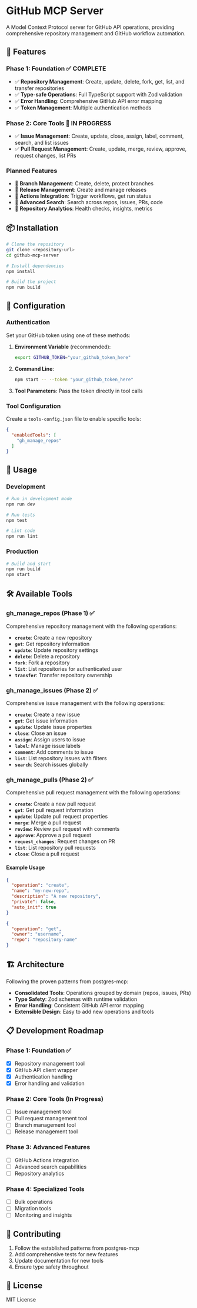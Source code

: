 # GitHub MCP Server

A Model Context Protocol server for GitHub API operations, providing comprehensive repository management and GitHub workflow automation.

## 🚀 **Features**

### **Phase 1: Foundation** ✅ **COMPLETE**
- ✅ **Repository Management**: Create, update, delete, fork, get, list, and transfer repositories
- ✅ **Type-safe Operations**: Full TypeScript support with Zod validation
- ✅ **Error Handling**: Comprehensive GitHub API error mapping
- ✅ **Token Management**: Multiple authentication methods

### **Phase 2: Core Tools** 🔄 **IN PROGRESS** 
- ✅ **Issue Management**: Create, update, close, assign, label, comment, search, and list issues
- ✅ **Pull Request Management**: Create, update, merge, review, approve, request changes, list PRs

### **Planned Features**
- 🔄 **Branch Management**: Create, delete, protect branches
- 🔄 **Release Management**: Create and manage releases
- 🔄 **Actions Integration**: Trigger workflows, get run status
- 🔄 **Advanced Search**: Search across repos, issues, PRs, code
- 🔄 **Repository Analytics**: Health checks, insights, metrics

## 📦 **Installation**

```bash
# Clone the repository
git clone <repository-url>
cd github-mcp-server

# Install dependencies
npm install

# Build the project
npm run build
```

## 🔧 **Configuration**

### **Authentication**

Set your GitHub token using one of these methods:

1. **Environment Variable** (recommended):
   ```bash
   export GITHUB_TOKEN="your_github_token_here"
   ```

2. **Command Line**:
   ```bash
   npm start -- --token "your_github_token_here"
   ```

3. **Tool Parameters**: Pass the token directly in tool calls

### **Tool Configuration**

Create a `tools-config.json` file to enable specific tools:

```json
{
  "enabledTools": [
    "gh_manage_repos"
  ]
}
```

## 🎯 **Usage**

### **Development**
```bash
# Run in development mode
npm run dev

# Run tests
npm test

# Lint code
npm run lint
```

### **Production**
```bash
# Build and start
npm run build
npm start
```

## 🛠 **Available Tools**

### **gh_manage_repos** (Phase 1) ✅
Comprehensive repository management with the following operations:

- **`create`**: Create a new repository
- **`get`**: Get repository information
- **`update`**: Update repository settings
- **`delete`**: Delete a repository
- **`fork`**: Fork a repository
- **`list`**: List repositories for authenticated user
- **`transfer`**: Transfer repository ownership

### **gh_manage_issues** (Phase 2) ✅
Comprehensive issue management with the following operations:

- **`create`**: Create a new issue
- **`get`**: Get issue information
- **`update`**: Update issue properties
- **`close`**: Close an issue
- **`assign`**: Assign users to issue
- **`label`**: Manage issue labels
- **`comment`**: Add comments to issue
- **`list`**: List repository issues with filters
- **`search`**: Search issues globally

### **gh_manage_pulls** (Phase 2) ✅
Comprehensive pull request management with the following operations:

- **`create`**: Create a new pull request
- **`get`**: Get pull request information
- **`update`**: Update pull request properties
- **`merge`**: Merge a pull request
- **`review`**: Review pull request with comments
- **`approve`**: Approve a pull request
- **`request_changes`**: Request changes on PR
- **`list`**: List repository pull requests
- **`close`**: Close a pull request

#### **Example Usage**

```json
{
  "operation": "create",
  "name": "my-new-repo",
  "description": "A new repository",
  "private": false,
  "auto_init": true
}
```

```json
{
  "operation": "get",
  "owner": "username",
  "repo": "repository-name"
}
```

## 🏗 **Architecture**

Following the proven patterns from postgres-mcp:

- **Consolidated Tools**: Operations grouped by domain (repos, issues, PRs)
- **Type Safety**: Zod schemas with runtime validation
- **Error Handling**: Consistent GitHub API error mapping
- **Extensible Design**: Easy to add new operations and tools

## 📋 **Development Roadmap**

### **Phase 1: Foundation** ✅
- [x] Repository management tool
- [x] GitHub API client wrapper
- [x] Authentication handling
- [x] Error handling and validation

### **Phase 2: Core Tools** (In Progress)
- [ ] Issue management tool
- [ ] Pull request management tool
- [ ] Branch management tool
- [ ] Release management tool

### **Phase 3: Advanced Features**
- [ ] GitHub Actions integration
- [ ] Advanced search capabilities
- [ ] Repository analytics

### **Phase 4: Specialized Tools**
- [ ] Bulk operations
- [ ] Migration tools
- [ ] Monitoring and insights

## 🤝 **Contributing**

1. Follow the established patterns from postgres-mcp
2. Add comprehensive tests for new features
3. Update documentation for new tools
4. Ensure type safety throughout

## 📄 **License**

MIT License 